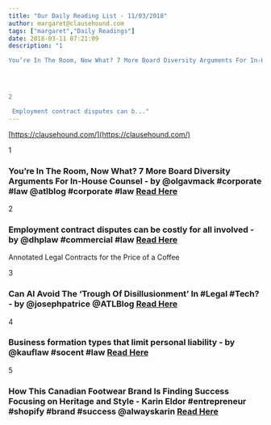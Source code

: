 ```yaml
---
title: "Our Daily Reading List - 11/03/2018"
author: margaret@clausehound.com
tags: ["margaret","Daily Readings"]
date: 2018-03-11 07:21:09
description: "1

You’re In The Room, Now What? 7 More Board Diversity Arguments For In-House Counsel - by @olgavmack #corporate #law @atlblog #corporate #law Read Here

 


2

 Employment contract disputes can b..."
---
```


[https://clausehound.com/](https://clausehound.com/)

1

### You’re In The Room, Now What? 7 More Board Diversity Arguments For In-House Counsel - by @olgavmack #corporate #law @atlblog #corporate #law [Read Here](https://abovethelaw.com/2018/02/youre-in-the-room-now-what-7-more-board-diversity-arguments-for-in-house-counsel/)

 

2

###  Employment contract disputes can be costly for all involved - by @dhplaw #commercial #law [Read Here](https://www.dhplaw.com/blog/2018/03/employment-contract-disputes-can-be-costly-for-all-involved.shtml)

Annotated Legal Contracts
for the Price of a Coffee

3

###  Can AI Avoid The ‘Trough Of Disillusionment’ In #Legal #Tech? - by @josephpatrice @ATLBlog  [Read Here](https://abovethelaw.com/2018/02/can-ai-avoid-the-trough-of-disillusionment-in-legal-tech/)

 

4

###  Business formation types that limit personal liability - by @kauflaw #socent #law [Read Here](https://www.kauflaw.net/blog/2018/02/business-formation-types-that-limit-personal-liability.shtml)

 

5

###  How This Canadian Footwear Brand Is Finding Success Focusing on Heritage and Style -  Karin Eldor #entrepreneur #shopify #brand #success @alwayskarin [Read Here](https://www.shopify.ca/blog/building-heritage-brand)

 